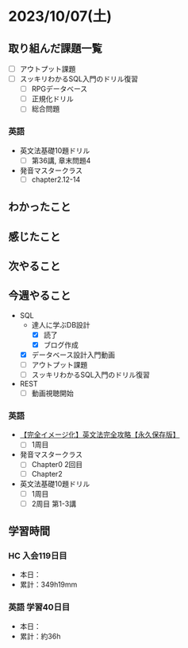 # 2023/10/07(土)

## 取り組んだ課題一覧

- [ ] アウトプット課題
- [ ] スッキリわかるSQL入門のドリル復習
  - [ ] RPGデータベース
  - [ ] 正規化ドリル
  - [ ] 総合問題

### 英語

- 英文法基礎10題ドリル
  - [ ] 第36講, 章末問題4
- 発音マスタークラス
  - [ ] chapter2.12-14

## わかったこと

## 感じたこと

## 次やること

## 今週やること

- SQL
  - 達人に学ぶDB設計
    - [x] 読了
    - [x] ブログ作成
  - [x] データベース設計入門動画
  - [ ] アウトプット課題
  - [ ] スッキリわかるSQL入門のドリル復習
- REST
  - [ ] 動画視聴開始

### 英語

- [【完全イメージ化】英文法完全攻略【永久保存版】](https://youtu.be/c1xbL9Ql4F0?si=f3kFSn2FOjloqZXc)
  - [ ] 1周目
- 発音マスタークラス
  - [ ] Chapter0 2回目
  - [ ] Chapter2
- 英文法基礎10題ドリル
  - [ ] 1周目
  - [ ] 2周目 第1-3講

## 学習時間

### HC 入会119日目

- 本日：
- 累計：349h19mm

### 英語 学習40日目

- 本日：
- 累計：約36h
